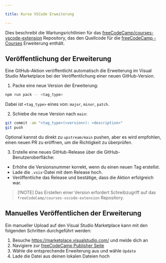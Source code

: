 ```yaml
---

title: Kurse VSCode Erweiterung

---
```


Dies beschreibt die Wartungsrichtlinien für das [freeCodeCamp/courses-vscode-extension](https://github.com/freeCodeCamp/courses-vscode-extension) Repository, das den Quellcode für die [freeCodeCamp - Courses](https://marketplace.visualstudio.com/items?itemName=freeCodeCamp.freecodecamp-courses) Erweiterung enthält.

## Veröffentlichung der Erweiterung

Eine GitHub-Aktion veröffentlicht automatisch die Erweiterung im Visual Studio Marketplace bei der Veröffentlichung einer neuen GitHub-Version.

1. Packe eine neue Version der Erweiterung:

```bash
npm run pack -- <tag_type>
```

Dabei ist `<tag_type>` eines von: `major`, `minor`, `patch`.

2. Schiebe die neue Version nach `main`:

```bash
git commit -am "<tag_type>(<version>): <description>"
git push
```

Optional kannst du direkt zu `upstream/main` pushen, aber es wird empfohlen, einen neuen PR zu eröffnen, um die Richtigkeit zu überprüfen.

3. Erstelle eine neues GitHub-Release über die GitHub-Benutzeroberfläche:

- Erhöhe die Versionsnummer korrekt, wenn du einen neuen Tag erstellst.
- Lade die `.vsix`-Datei mit dem Release hoch.
- Veröffentliche das Release und bestätige, dass die Aktion erfolgreich war.

> [!NOTE] Das Erstellen einer Version erfordert Schreibzugriff auf das `freeCodeCamp/courses-vscode-extension` Repository.

## Manuelles Veröffentlichen der Erweiterung

Ein manueller Upload auf den Visual Studio Marketplace kann mit den folgenden Schritten durchgeführt werden:

1. Besuche https://marketplace.visualstudio.com/ und melde dich an
2. Navigiere zur [freeCodeCamp Publisher Seite](https://marketplace.visualstudio.com/manage/publishers/freecodecamp)
3. Wähle die entsprechende Erweiterung aus und wähle `Update`
4. Lade die Datei aus deinen lokalen Dateien hoch
